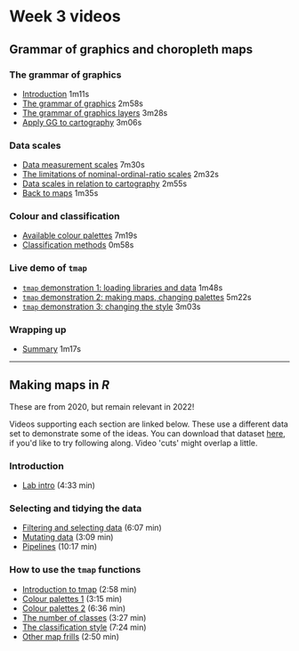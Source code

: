# Week 3 videos
## Grammar of graphics and choropleth maps
### The grammar of graphics
+ [Introduction](https://southosullivan.com/geog315/video/week-03-lecture-01/geog315-05-2022-choropleth-maps-01.mp4) 1m11s
+ [The grammar of graphics](https://southosullivan.com/geog315/video/week-03-lecture-01/geog315-05-2022-choropleth-maps-02.mp4) 2m58s
+ [The grammar of graphics layers](https://southosullivan.com/geog315/video/week-03-lecture-01/geog315-05-2022-choropleth-maps-03.mp4) 3m28s
+ [Apply GG to cartography](https://southosullivan.com/geog315/video/week-03-lecture-01/geog315-05-2022-choropleth-maps-04.mp4) 3m06s

### Data scales
+ [Data measurement scales](https://southosullivan.com/geog315/video/week-03-lecture-01/geog315-05-2022-choropleth-maps-05.mp4) 7m30s
+ [The limitations of nominal-ordinal-ratio scales](https://southosullivan.com/geog315/video/week-03-lecture-01/geog315-05-2022-choropleth-maps-06.mp4) 2m32s
+ [Data scales in relation to cartography](https://southosullivan.com/geog315/video/week-03-lecture-01/geog315-05-2022-choropleth-maps-07.mp4) 2m55s
+ [Back to maps](https://southosullivan.com/geog315/video/week-03-lecture-01/geog315-05-2022-choropleth-maps-08.mp4) 1m35s

### Colour and classification
+ [Available colour palettes](https://southosullivan.com/geog315/video/week-03-lecture-01/geog315-05-2022-choropleth-maps-09.mp4) 7m19s
+ [Classification methods](https://southosullivan.com/geog315/video/week-03-lecture-01/geog315-05-2022-choropleth-maps-10.mp4) 0m58s

### Live demo of `tmap`
+ [`tmap` demonstration 1: loading libraries and data](https://southosullivan.com/geog315/video/week-03-lecture-01/geog315-05-2022-choropleth-maps-11.mp4) 1m48s
+ [`tmap` demonstration 2: making maps, changing palettes](https://southosullivan.com/geog315/video/week-03-lecture-01/geog315-05-2022-choropleth-maps-12.mp4) 5m22s
+ [`tmap` demonstration 3: changing the style](https://southosullivan.com/geog315/video/week-03-lecture-01/geog315-05-2022-choropleth-maps-13.mp4) 3m03s

### Wrapping up
+ [Summary](https://southosullivan.com/geog315/video/week-03-lecture-01/geog315-05-2022-choropleth-maps-14.mp4) 1m17s

***

## Making maps in *R*
These are from 2020, but remain relevant in 2022!

Videos supporting each section are linked below. These use a different data set to demonstrate some of the ideas. You can download that dataset [here](../labs/ak-region-ethnicity.gpkg?raw=true), if you'd like to try following along. Video 'cuts' might overlap a little.

### Introduction
+ [Lab intro](https://southosullivan.com/geog315/video/week-03-lab/geog315-week03-01-making-maps-intro.mp4) (4:33 min)

### Selecting and tidying the data
+ [Filtering and selecting data](https://southosullivan.com/geog315/video/week-03-lab/geog315-week03-02-making-maps-filter-and-select.mp4) (6:07 min)
+ [Mutating data](https://southosullivan.com/geog315/video/week-03-lab/geog315-week03-03-making-maps-mutate.mp4) (3:09 min)
+ [Pipelines](https://southosullivan.com/geog315/video/week-03-lab/geog315-week03-04-making-maps-tidy-pipelines.mp4) (10:17 min)

### How to use the `tmap` functions
+ [Introduction to tmap](https://southosullivan.com/geog315/video/week-03-lab/geog315-week03-05-making-maps-tmap-intro.mp4) (2:58 min)
+ [Colour palettes 1](https://southosullivan.com/geog315/video/week-03-lab/geog315-week03-06-making-maps-tmap-palettes-1.mp4) (3:15 min)
+ [Colour palettes 2](https://southosullivan.com/geog315/video/week-03-lab/geog315-week03-07-making-maps-tmap-palettes-2.mp4) (6:36 min)
+ [The number of classes](https://southosullivan.com/geog315/video/week-03-lab/geog315-week03-08-making-maps-tmap-number-of-classes.mp4) (3:27 min)
+ [The classification style](https://southosullivan.com/geog315/video/week-03-lab/geog315-week03-09-making-maps-tmap-classification-styles.mp4) (7:24 min)
+ [Other map frills](https://southosullivan.com/geog315/video/week-03-lab/geog315-week03-10-making-maps-tmap-frills.mp4) (2:50 min)
